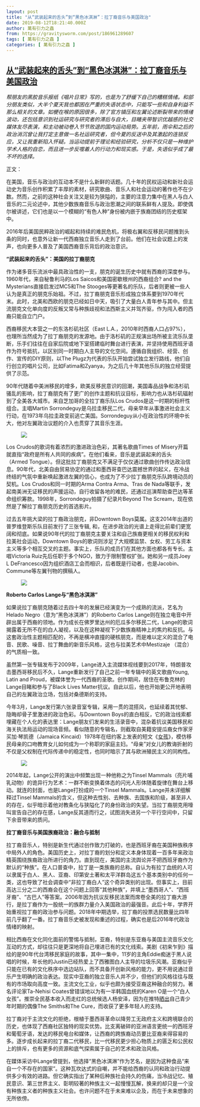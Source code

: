 ```yaml
---
layout: post
title: "从“武装起来的舌头”到“黑色冰淇淋”：拉丁裔音乐与美国政治"
date: 2019-08-12T18:21:40.000Z
author: 萬有引力之蟲
from: https://gravitysworm.com/post/186961289607
tags: [ 萬有引力之蟲 ]
categories: [ 萬有引力之蟲 ]
---
```

<!--1565634100000-->
[从“武装起来的舌头”到“黑色冰淇淋”：拉丁裔音乐与美国政治](https://gravitysworm.com/post/186961289607)
------

<div>
<p><i>帮朋友的黑胶音乐报纸《唱片日常》写的，也是为了舒缓下自己的糟糕情绪。和部分朋友类似，大半个夏天我也都困在严重的失语状态中，只能写一些和自身利益不那么相关的文章。如梗在喉的原因很多，除了官方镇压和左翼论述断裂带来的情绪波动，还包括意识到社运研究与研究者的滞后与自大，目睹夹带智识优越感的社交媒体友尽表演，和主动被动卷入节节败退的国内运动局势。五年前，雨伞和之后的政治消沉曾让我打定主意做一名社运研究者，但今夏的反送中及其激起的连锁反应，又让我重新陷入怀疑。当运动提前于理论和经验研究，分析不仅只是一种维护学术人格的自恋，而且进一步反噬着人的行动力和现实感。于是，失语似乎成了最不坏的选择。</i></p><p>正文：</p><p>在美国，音乐与政治的互动本不是什么新鲜的话题。几十年的民权运动和新社会运动史为音乐创作积累了丰厚的素材，研究歌曲、音乐人和社会运动的著作也不在少数。然而，之前的这种社会关注又是较为狭隘的，主要的注意力集中在黑人与白人音乐的二元论述中，其他少数族裔音乐与政治思潮之间的联系鲜有人提及。即使偶尔被讲述，它们也是以一个模糊的“有色人种”身份被内嵌于族裔团结的历史框架中。</p><p>2016年后美国民粹政治的崛起和持续的难民危机，将极右翼和反移民问题推到头条的同时，也意外让新一代西裔独立音乐人走到了台前。他们在社会议题上的发声，也向更多人普及了美国西裔音乐背后的政治意识。</p><p><b>“武装起来的舌头”：美国的拉丁裔朋克</b></p><p>作为诸多音乐流派中最具政治性的一支，朋克的诞生历史中就有西裔的深度参与。1960年代，来自秘鲁利马的Los Saicos和美国密歇根州的西裔组合? and the Mysterians直接启发过MC5和The Stooges等更著名的乐队，后者则更被一些人认为是真正的朋克乐始祖。不过，拉丁裔朋克音乐形成独立体系要到1970年代末。此时，北美和西欧的朋克已经如日中天，吸引了大量白人青年参与其中。但主流朋克文化单向度的反叛又常与种族歧视和法西斯主义并驾齐驱，作为闯入者的西裔只能自立门户。</p><p>西裔移民大本营之一的东洛杉矶社区（East L.A.，2010年时西裔人口占97%），也理所当然成为了拉丁裔朋克的发源地。由于洛杉矶的正规演出场所被主流乐队垄断，乐手们往往在自家后院或地下室搭建临时舞台进行表演，并坚持使用西班牙语作为符号抵抗，以区别同一时期白人主导的文化空间。遵循自我组织、经营、创作、宣传的DIY原则，以The Plugz为代表的乐队开始尝试独立发行路线，他们自行创立的唱片公司，比如Fatima和Zyanya，为之后几十年其他乐队的独立经营提供了示范。</p><p>90年代随着中美洲移民的增多，欧美反移民意识的回潮，美国毒品战争和洛杉矶骚乱的影响，拉丁裔朋克有了更广的创作主题和抗议目标，影响力也从洛杉矶辐射到了全美各大城市。来自芝加哥的全拉丁裔乐队Los Crudos是这一时期的标杆性组合。主唱Martin Sorrondeguy是乌拉圭移民二代，母亲早年从事激进社会主义行动，在1973年乌拉圭政变前逃亡美国。Sorrondeguy从小在政治性的环境中长大，他对左翼政治议题的介入也贯穿了其音乐生涯。</p><figure data-orig-width="838" data-orig-height="1200" class="tmblr-full"><img src="https://64.media.tumblr.com/1cdc18574933293e0960faaca2d621a3/41e20cfde6863199-df/s540x810/24b40f6da95f7c9f75bae7a3e0a87a6e6403ac72.jpg" data-orig-width="838" data-orig-height="1200"/></figure><p>Los Crudos的歌词有着浓烈的激进政治色彩，其著名歌曲Times of Misery开篇就直指“政府是所有人共同的疾病”。在他们看来，音乐是武装起来的舌头（Armed Tongue）。但这批拉丁裔朋克又不满足于仅仅通过歌曲创作传达政治信息。90年代，北美自由贸易协定的通过和墨西哥查巴达震撼世界的起义，在冷战终结的气氛中重新唤起激进左翼的信心，也成为了不少拉丁裔朋克乐队跨境动员的契机。Los Crudos和同一时期的Arma Contra Arma、Tras de Nada等联手，发起南美洲无证移民的声援运动，自行收留各地的难民，还通过巡演帮助查巴达等革命组织筹款。1998年，Sorrondeguy拍摄了纪录片Beyond The Scream，现在依然是了解拉丁裔朋克历史的首选影片。</p><p>过去五年挑大梁的拉丁裔政治朋克，非Downtown Boys莫属。这支2014年出道的普罗维登斯乐队目前发行了三张专辑, 和，在进步政治的光谱上走得比前辈们更宽阔和彻底。如果说90年代的拉丁裔朋克主要关注和自己族裔更相关的移民权利和拉美社会运动，Downtown Boys的歌词则涉足了大规模监禁、女权、劳工与资本主义等多个相互交叉的主题。事实上，乐队的成员们在其他方面也都各有专长。主唱Victoria Ruiz先后任职于多个NGO，致力于限制警权扩张。她和另一成员Joey L DeFrancesco因为组织酒店工会而相识，后者既是行动者，也是Jacobin、Commune等左翼刊物的撰稿人。</p><figure data-orig-width="1280" data-orig-height="720" class="tmblr-full"><img src="https://64.media.tumblr.com/7a9c7cf880600eafd4b5547de11b629e/41e20cfde6863199-be/s540x810/5d8fa74f992b1b18434bbcff647e7d454f69ef30.jpg" data-orig-width="1280" data-orig-height="720"/></figure><p><b>Roberto Carlos Lange与“黑色冰淇淋”</b></p><p>如果说拉丁裔朋克随着过去四十年的发展已经演变为一个成熟的流派，艺名为Helado Negro（意为“黑色冰淇淋”）的Roberto Carlos Lange则在独立电音中开辟出属于西裔的领地。作为成长在佛罗里达州的厄瓜多尔移民二代，Lange的歌词揭露着无所不在的白人凝视，以及在这种凝视下少数族裔精神上的焦灼和反抗。与这套政治性主题相匹配的，不再是横冲直撞的硬核朋克，而是难以定义的混合了电音、民歌、噪音、拉丁舞曲的新音乐风格，这也与拉美艺术中Mestizaje （混合）的气质相一致。</p><p>虽然第一张专辑发布于2009年，Lange进入主流媒体视线要到2017年，特朗普攻击墨西哥移民后不久，Lange重新发行了自己之前一年专辑中的英文歌曲Young, Latin and Proud，被媒体誉为一代西裔的圣歌。创作期间，居住在布鲁克林的Lange目睹和参与了Black Lives Matter抗议。自此以后，他也开始更公开地表明自己的左翼政治立场，包括对桑德斯的支持。</p><p>今年3月，Lange发行第六张录音室专辑，采用一贯的混搭风，也延续着其忧郁、隐晦却骨子里激进的政治色彩。与Downtown Boys的直白相反，它的政治线索都埋藏在个人化的表达里：Lange朋友们发来的生活录音中，混杂着抗议美国移民和海关执法局运动的现场音频。看似随意的专辑名，则截取自美籍安提瓜裔女作家牙买加·琴凯德（Jamaica Kincaid）1978年在纽约客上发表的短文《<a href="https://www.newyorker.com/magazine/1978/06/26/girl" target="_blank">女孩</a>》，模仿移民母亲的口吻教育女儿如何成为一个称职的家庭主妇。“母亲”对女儿的教诲折射的不仅是父权制在代际传递中的稳定性，也同时暗示了其与欧洲殖民主义的同构性。</p><figure data-orig-width="1200" data-orig-height="1200" class="tmblr-full"><img src="https://64.media.tumblr.com/c34553040ebb23494f67dab5a656ff7e/41e20cfde6863199-d0/s540x810/25a2cf52512912e196029df24baa6a99b52b2176.jpg" data-orig-width="1200" data-orig-height="1200"/></figure><p>2014年起，Lange公开的演出中频繁出现一种他称之为Tinsel Mammals（亮片哺乳动物）的诡异行为艺术：一群不断变换着体态的闪光人形体随着旋律在舞台上移动。就连的封面，也是Lange打扮成的一个Tinsel Mammals。Lange并未详细解释过Tinsel Mammals的含义，但这种去性别、去种族、去国族和阶级，甚至非人的存在，似乎暗示着他对教条化与狭隘化了的身份政治的失望。当拉丁裔朋克用嚎叫宣告自己的存在感，Lange反其道而行之，试图消失进另一个平行空间中，只留下余音带来的质问。</p><p><b>拉丁裔音乐与美国族裔政治：融合与抵制</b></p><p>拉丁裔音乐人，特别是新生代通过创作致力打破的，也是西班牙裔在美国种族秩序中局外人的角色。美国历史上，对拉丁裔的划分和定义本身体现着一百多年来政治精英围绕族裔政治所进行的角力。直到现在，美国的主流舆论并不把西班牙裔作为默认的“种族”。在人口普查中，拉丁是一类族裔的总称。自认为有拉丁血统的人可以隶属于白人、黑人、亚裔、印第安土著和太平洋群岛这五个基本类别中的任何一类，这也导致了社会调查中“非拉丁裔白人”这个奇异类别的出现。但事实上，目前高达三分之二的西裔会在这个问题上回答“其他种族”，并填上“墨西哥人”、“西班牙裔”、“古巴人”等答案。2006年因为抗议反移民法案而席卷全美的拉丁裔大游行，是拉丁裔作为一股统一的族群力量介入美国政治的最强音。此后十年，学界开始重视拉丁裔的政治参与问题。2018年中期选举，拉丁裔的投票选民数量比四年前几乎翻了一番。拉丁裔音乐史被发现和重述的过程，确实也是后2016年代政治情绪的映射。</p><p>相比西裔在文化同化面前的警惕与抵制，亚裔，特别是东亚裔与美国主流音乐文化互动的方式，却往往只是更深地将自己埋进已有的文化线索。美剧《初来乍到》描绘的是90年代台湾移民家庭的故事，其中一集中，11岁的主角Eddie痴迷于黑人说唱的时候，年长他的Justin已经热爱上了西雅图白人主导的垃圾乐风潮。亚裔似乎只能在已有的文化秩序中选边站队，而不具备开创新风格的能力，更不用说通过音乐产生明确的政治表达。现实中亚裔的独立音乐人并不少，但他们的风格往往与既有的市场取向高度一致。主流文化工业，似乎也颇为接受亚裔这种融合的努力。著名评论家Ta-Nehisi Coates曾错误地以为有一半韩国血统的Karen O是一个“白人女孩”。推崇全民基本收入而走红的总统候选人杨安泽，因为在推特<a href="https://twitter.com/andrewyang/status/1111422767490985985?lang=en" target="_blank">晒出</a>自己青少年时期的偶像The Smiths和The Cure，而收获了更多年轻人的支持。</p><p>拉丁裔对于主流文化的拒绝，根植于墨西哥革命以降劳工无政府主义和跨境联合的历史，也体现了西裔社区独特的现实优势。比支离破碎的亚洲语言更统一的西班牙和葡萄牙语，发达的移民电台和媒体，让西裔的跨族裔动员要比亚裔来得容易的多。逐步成长起来的拉丁裔二代移民，比一代移民更少担心物质上的匮乏和公民权上的排斥，也有更多的资源和底气探索属于自己的艺术和政治风格。</p><p>在媒体采访中Lange曾提到，他选择“黑色冰淇淋”作为艺名，是因为这种食品“来自一个不存在的国家”。这种瓦坎达式的自嘲，并不能给西裔的认同和政治行动提供多少有效的进路。但它确实指出了某种后种族社会持久的伤痛，当冷战记忆、殖民意识、第三世界主义、彰明较著的种族主义一起慢慢瓦解，换来的却只是一个没有种族主义者的种族主义社会。也许问题不在于未来难以企及，而在于未来想象的无所依傍。</p>
</div>
